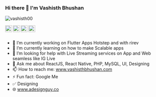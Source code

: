 
### Hi there 👋 I'm Vashisth Bhushan

<p align="left"> <img src="https://komarev.com/ghpvc/?username=vashisth00&label=Profile Views&color=yellow&style=plastic" alt="vashisth00" /> </p>
 <!--- Stole this from rshrc --->

<a href="https://twitter.com/vashisth00">
  <img align="left" alt="Vashisth | Twitter" width="22px" src="https://cdn.jsdelivr.net/npm/simple-icons@v3/icons/twitter.svg" />
</a>
<a href="https://www.linkedin.com/in/vashisth00">
  <img align="left" alt="Vashisth's LinkedIn" width="22px" src="https://cdn.jsdelivr.net/npm/simple-icons@v3/icons/linkedin.svg" />
</a>
<a href="https://www.facebook.com/vashisth00">
  <img align="left" alt="Vashisth's Facebook" width="22px" src="https://cdn.jsdelivr.net/npm/simple-icons@v3/icons/facebook.svg" />
</a>
<a href="mailto://vashisthbhushan@gmail.com">
  <img align="left" alt="Vashisth's Email ID" width="22px" src="https://cdn.jsdelivr.net/npm/simple-icons@v3/icons/gmail.svg" />
</a>
<br />
<br />


- 🔭 I’m currently working on Flutter Apps Hotstep and with rirev
- 🌱 I’m currently learning on how to make Scalable apps
- 🤔 I’m looking for help with Live Streaming services on App and Web seamless like IG Live
- 💬 Ask me about ReactJS, React Native, PHP, MySQL, UI, Designing
- 📫 How to reach me: www.vashisthbhushan.com
- ⚡ Fun fact: Google Me
- ✅ Designing
- 🌐 www.adesignguy.co
